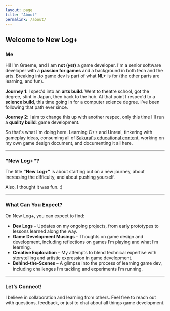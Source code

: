 ```yaml
---
layout: page
title: "About"
permalink: /about/
---
```


## Welcome to New Log+

### Me

Hi! I'm Graeme, and I am **not (_yet_)** a game developer.
I'm a senior software developer with a **passion for games** and a background in both tech and the arts.
Breaking into game dev is part of what **NL+** is for (the other parts are learning, and fun).

**Journey 1**: I spec'd into an **arts build**. Went to theatre school, got the degree, stint in Japan, then back to the hub. At that point I respec'd to a **science build**, this time going in for a computer science degree. I've been following that path ever since.

**Journey 2**: I aim to change this up with another respec, only this time I'll run a **quality build**: game development. 

So that's what I'm doing here. Learning C++ and Unreal, tinkering with gameplay ideas, consuming all of [Sakurai's educational content], working on my own game design document, and documenting it all here.

---

### "New Log+"?

The title **"New Log+"** is about starting out on a new journey, about increasing the difficulty, and about pushing yourself.

Also, I thought it was fun. :)

---

### What Can You Expect?

On New Log+, you can expect to find:
- **Dev Logs** – Updates on my ongoing projects, from early prototypes to lessons learned along the way.
- **Game Development Musings** – Thoughts on game design and development, including reflections on games I’m playing and what I’m learning.
- **Creative Exploration** – My attempts to blend technical expertise with storytelling and artistic expression in game development.
- **Behind-the-Scenes** – A glimpse into the process of learning game dev, including challenges I’m tackling and experiments I’m running.

---

### Let’s Connect!

I believe in collaboration and learning from others. Feel free to reach out with questions, feedback, or just to chat about all things game development.

[Sakurai's educational content]: https://www.youtube.com/@sora_sakurai_en